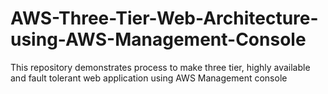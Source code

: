 # AWS-Three-Tier-Web-Architecture-using-AWS-Management-Console
This repository demonstrates process to make three tier, highly available and fault tolerant web application using AWS Management console
